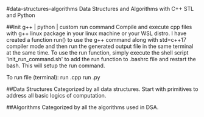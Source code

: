 #data-structures-algorithms
Data Structures and Algorithms with C++ STL and Python

##Init g++ | python | custom run command
Compile and execute cpp files with g++ linux package in your linux machine or your WSL distro. I have created a function run() to use the g++ command along with std=c++17 compiler mode and then run the generated output file in the same terminal at the same time.
To use the run function, simply execute the shell script 'init_run_command.sh' to add the run function to .bashrc file and restart the bash. This will setup the run command.

To run file (terminal):
run <somecppfilename>.cpp
run <somepythonfilename>.py

##Data Structures
Categorized by all data structures. Start with primitives to address all basic logics of computation.

##Algorithms
Categorized by all the algorithms used in DSA.